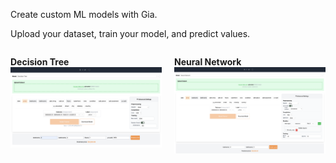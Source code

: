 Create custom ML models with Gia.

Upload your dataset, train your model, and predict values.

<div style="display: flex; justify-content: space-between;">

<div style="width: 48%;">

**Decision Tree**  
    ![Decision tree view](Gia-View-DT.png)

</div>

<div style="width: 48%;">

**Neural Network**  
    ![Neural network view](Gia-View-NN.png)

</div>

</div>
